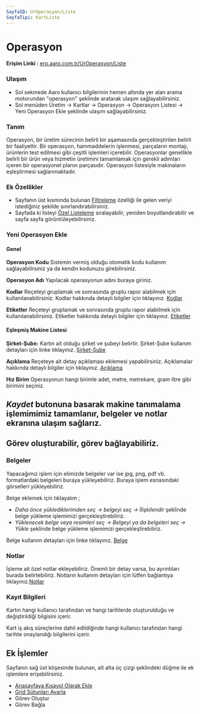 ```yaml
---
SayfaID: UrOperasyon/Liste
SayfaTipi: KartListe
---
```


# Operasyon 

**Erişim Linki :** [erp.aaro.com.tr/UrOperasyon/Liste](erp.aaro.com.tr/UrOperasyon/Liste)

### Ulaşım

- Sol sekmede Aaro kullanıcı bilgilerinin hemen altında yer alan arama motorundan "operasyon" şeklinde aratarak ulaşım sağlayabilirsiniz.
- Sol menüden Üretim -> Kartlar -> Operasyon -> Operasyon Listesi -> Yeni Operasyon Ekle şeklinde ulaşım sağlayabilirsiniz.

### Tanım

Operasyon, bir üretim sürecinin belirli bir aşamasında gerçekleştirilen belirli bir faaliyettir.
Bir operasyon, hammaddelerin işlenmesi, parçaların montajı, ürünlerin test edilmesi gibi çeşitli işlemleri içerebilir. 
Operasyonlar genellikle belirli bir ürün veya hizmetin üretimini tamamlamak için gerekli adımları içeren bir operasyonel planın parçasıdır.
Operasyon listesiyle makinaların eşleştirmesi sağlanmaktadır.

### Ek Özellikler 

- Sayfanın üst kısmında bulunan [Filtreleme](../TemelOzellikler/SayfaKisitlari.md) özelliği ile gelen veriyi istediğiniz şekilde sınırlandırabilirsiniz.
- Sayfada ki listeyi [Özel Listeleme](../TemelOzellikler/ListeNesnesi.md) sıralayabilir, yeniden boyutlandırabilir ve sayfa sayfa görüntüleyebilirsiniz.

### Yeni Operasyon Ekle

#### Genel

**Operasyon Kodu** Sistemin vermiş olduğu otomatik kodu kullanım sağlayabilirsiniz ya da kendin kodunuzu girebilirsiniz.

**Operasyon Adı** Yapılacak operasyonun adını buraya giriniz.

**Kodlar** Reçeteyi gruplamak ve sonrasında gruplu rapor alabilmek için kullanılanabilirsiniz. Kodlar hakkında detaylı bilgiler için tıklayınız. [Kodlar](../TemelOzellikler/Kodlar.md)

**Etiketler** Reçeteyi gruplamak ve sonrasında gruplu rapor alabilmek için kullanılanabilirsiniz. Etiketler hakkında detaylı bilgiler için tıklayınız. [Etiketler](../TemelOzellikler/Etiketler.md)

#### Eşleşmiş Makine Listesi

**Şirket-Şube:** Kartın ait olduğu şirket ve şubeyi belirtir. Şirket-Şube kullanım detayları için linke tıklayınız. [Şirket-Şube](../TemelOzellikler/SirketSubeKart.md)

**Açıklama** Reçeteye ait detay açıklaması eklemesi yapabilirsiniz. Açıklamalar hakkında detaylı bilgiler için tıklayınız. [Açıklama](../TemelOzellikler/Aciklama.md)

**Hız Birim** Operasyonun hangi birimle adet, metre, metrekare, gram litre gibi birimini seçiniz.

## *Kaydet* butonuna basarak makine tanımalama işlemimimiz tamamlanır, belgeler ve notlar ekranına ulaşım sağlarız.
## Görev oluşturabilir, görev bağlayabiliriz.

### Belgeler

Yapacağımız işlem için elimizde belgeler var ise jpg, png, pdf vb. formatlardaki belgeleri buraya yükleyebiliriz.
Buraya işlem esnasındaki görselleri yükleyebiliriz.

Belge eklemek için tıklayalım ;

- *Daha önce yüklediklerimden seç -> belgeyi seç -> İlişkilendir* şeklinde belge yükleme işlemimizi gerçekleştirebiliriz.
- *Yüklenecek belge veya resimleri seç -> Belgeyi ya da belgeleri seç -> Yükle* şeklinde belge yükleme işlemimizi gerçekleştirebiliriz.

Belge kullanım detayları için linke tıklayınız. [Belge](../TemelOzellikler/Belgeler.md)

### Notlar 

İşleme ait özel notlar ekleyebiliriz. Önemli bir detay varsa, bu ayrıntıları burada belirtebiliriz. Notların kullanım detayları için lütfen bağlantıya tıklayınız.[Notlar](../TemelOzellikler/Notlar.md)

### Kayıt Bilgileri

Kartın hangi kullanıcı tarafından ve hangi tarihlerde oluşturulduğu ve değiştirildiği bilgisini içerir.

Kart iş akış süreçlerine dahil edildiğinde hangi kullanıcı tarafından hangi tarihte onaylandığı bilgilerini içerir. 

## Ek İşlemler

 Sayfanın sağ üst köşesinde bulunan, alt alta üç çizgi şeklindeki düğme ile ek işlemlere erişebilirsiniz.








- [Anasayfaya Kısayol Olarak Ekle](../TemelOzellikler/KisaYollaraEkleme.md)
- [Grid Sütunları Ayarla](../TemelOzellikler/GridSutunAyarlari.md)
- Görev Oluştur
- Görev Bağla